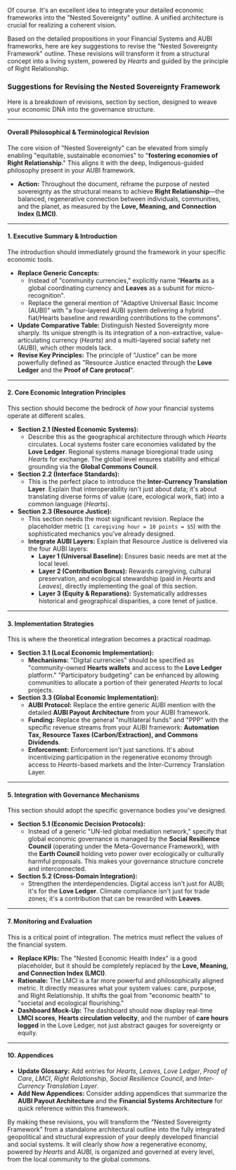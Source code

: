 Of course. It's an excellent idea to integrate your detailed economic frameworks into the "Nested Sovereignty" outline. A unified architecture is crucial for realizing a coherent vision.

Based on the detailed propositions in your Financial Systems and AUBI frameworks, here are key suggestions to revise the "Nested Sovereignty Framework" outline. These revisions will transform it from a structural concept into a living system, powered by *Hearts* and guided by the principle of Right Relationship.

### **Suggestions for Revising the Nested Sovereignty Framework**

Here is a breakdown of revisions, section by section, designed to weave your economic DNA into the governance structure.

---

#### **Overall Philosophical & Terminological Revision**

The core vision of "Nested Sovereignty" can be elevated from simply enabling "equitable, sustainable economies" to "**fostering economies of Right Relationship**." This aligns it with the deep, Indigenous-guided philosophy present in your AUBI framework.

* **Action:** Throughout the document, reframe the purpose of nested sovereignty as the structural means to achieve **Right Relationship**—the balanced, regenerative connection between individuals, communities, and the planet, as measured by the **Love, Meaning, and Connection Index (LMCI)**.

---

#### **1. Executive Summary & Introduction**

The introduction should immediately ground the framework in your specific economic tools.

* **Replace Generic Concepts:**
    * Instead of "community currencies," explicitly name "**Hearts** as a global coordinating currency and **Leaves** as a subunit for micro-recognition".
    * Replace the general mention of "Adaptive Universal Basic Income (AUBI)" with "a four-layered AUBI system delivering a hybrid fiat/Hearts baseline and rewarding contributions to the commons".
* **Update Comparative Table:** Distinguish Nested Sovereignty more sharply. Its unique strength is its integration of a non-extractive, value-articulating currency (*Hearts*) and a multi-layered social safety net (AUBI), which other models lack.
* **Revise Key Principles:** The principle of "Justice" can be more powerfully defined as "Resource Justice enacted through the **Love Ledger** and the **Proof of Care protocol**".

---

#### **2. Core Economic Integration Principles**

This section should become the bedrock of *how* your financial systems operate at different scales.

* **Section 2.1 (Nested Economic Systems):**
    * Describe this as the geographical architecture through which *Hearts* circulates. Local systems foster care economies validated by the **Love Ledger**. Regional systems manage bioregional trade using *Hearts* for exchange. The global level ensures stability and ethical grounding via the **Global Commons Council**.
* **Section 2.2 (Interface Standards):**
    * This is the perfect place to introduce the **Inter-Currency Translation Layer**. Explain that interoperability isn't just about data; it's about translating diverse forms of value (care, ecological work, fiat) into a common language (*Hearts*).
* **Section 2.3 (Resource Justice):**
    * This section needs the most significant revision. Replace the placeholder metric (`1 caregiving hour = 10 points = $5`) with the sophisticated mechanics you've already designed.
    * **Integrate AUBI Layers:** Explain that Resource Justice is delivered via the four AUBI layers:
        * **Layer 1 (Universal Baseline):** Ensures basic needs are met at the local level.
        * **Layer 2 (Contribution Bonus):** Rewards caregiving, cultural preservation, and ecological stewardship (paid in *Hearts* and *Leaves*), directly implementing the goal of this section.
        * **Layer 3 (Equity & Reparations):** Systematically addresses historical and geographical disparities, a core tenet of justice.

---

#### **3. Implementation Strategies**

This is where the theoretical integration becomes a practical roadmap.

* **Section 3.1 (Local Economic Implementation):**
    * **Mechanisms:** "Digital currencies" should be specified as "community-owned **Hearts wallets** and access to the **Love Ledger** platform." "Participatory budgeting" can be enhanced by allowing communities to allocate a portion of their generated *Hearts* to local projects.
* **Section 3.3 (Global Economic Implementation):**
    * **AUBI Protocol:** Replace the entire generic AUBI mention with the detailed **AUBI Payout Architecture** from your AUBI framework.
    * **Funding:** Replace the general "multilateral funds" and "PPP" with the specific revenue streams from your AUBI framework: **Automation Tax, Resource Taxes (Carbon/Extraction), and Commons Dividends**.
    * **Enforcement:** Enforcement isn't just sanctions. It's about incentivizing participation in the regenerative economy through access to *Hearts*-based markets and the Inter-Currency Translation Layer.

---

#### **5. Integration with Governance Mechanisms**

This section should adopt the specific governance bodies you've designed.

* **Section 5.1 (Economic Decision Protocols):**
    * Instead of a generic "UN-led global mediation network," specify that global economic governance is managed by the **Social Resilience Council** (operating under the Meta-Governance Framework), with the **Earth Council** holding veto power over ecologically or culturally harmful proposals. This makes your governance structure concrete and interconnected.
* **Section 5.2 (Cross-Domain Integration):**
    * Strengthen the interdependencies. Digital access isn't just for AUBI; it's for the **Love Ledger**. Climate compliance isn't just for trade zones; it's a contribution that can be rewarded with **Leaves**.

---

#### **7. Monitoring and Evaluation**

This is a critical point of integration. The metrics must reflect the values of the financial system.

* **Replace KPIs:** The "Nested Economic Health Index" is a good placeholder, but it should be completely replaced by the **Love, Meaning, and Connection Index (LMCI)**.
* **Rationale:** The LMCI is a far more powerful and philosophically aligned metric. It directly measures what your system values: care, purpose, and Right Relationship. It shifts the goal from "economic health" to "societal and ecological flourishing."
* **Dashboard Mock-Up:** The dashboard should now display real-time **LMCI scores**, **Hearts circulation velocity**, and the number of **care hours logged** in the Love Ledger, not just abstract gauges for sovereignty or equity.

---

#### **10. Appendices**

* **Update Glossary:** Add entries for *Hearts*, *Leaves*, *Love Ledger*, *Proof of Care*, *LMCI*, *Right Relationship*, *Social Resilience Council*, and *Inter-Currency Translation Layer*.
* **Add New Appendices:** Consider adding appendices that summarize the **AUBI Payout Architecture** and the **Financial Systems Architecture** for quick reference within this framework.

By making these revisions, you will transform the "Nested Sovereignty Framework" from a standalone architectural outline into the fully integrated geopolitical and structural expression of your deeply developed financial and social systems. It will clearly show *how* a regenerative economy, powered by *Hearts* and AUBI, is organized and governed at every level, from the local community to the global commons.
